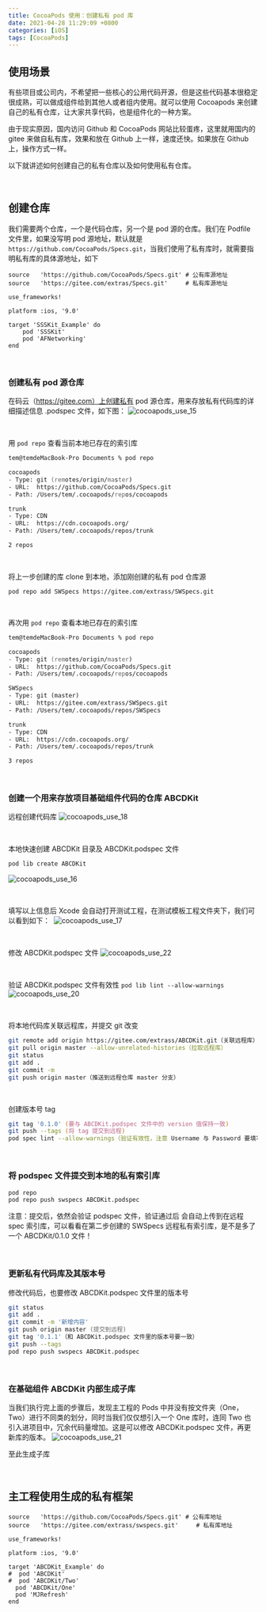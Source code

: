```yaml
---
title: CocoaPods 使用：创建私有 pod 库
date: 2021-04-28 11:29:09 +0800
categories: [iOS]
tags: [CocoaPods]
---
```


## 使用场景

有些项目或公司内，不希望把一些核心的公用代码开源，但是这些代码基本很稳定很成熟，可以做成组件给到其他人或者组内使用。就可以使用 Cocoapods 来创建自己的私有仓库，让大家共享代码，也是组件化的一种方案。

由于现实原因，国内访问 Github 和 CocoaPods 网站比较蛋疼，这里就用国内的 gitee 来做自私有库，效果和放在 Github 上一样，速度还快。如果放在 Github 上，操作方式一样。

以下就讲述如何创建自己的私有仓库以及如何使用私有仓库。

<br>

## 创建仓库
我们需要两个仓库，一个是代码仓库，另一个是 pod 源的仓库。我们在 Podfile 文件里，如果没写明 pod 源地址，默认就是 `https://github.com/CocoaPods/Specs.git`，当我们使用了私有库时，就需要指明私有库的具体源地址，如下
```
source   'https://github.com/CocoaPods/Specs.git' # 公有库源地址
source   'https://gitee.com/extras/Specs.git'     # 私有库源地址

use_frameworks!

platform :ios, '9.0'

target 'SSSKit_Example' do
    pod 'SSSKit'
    pod 'AFNetworking'
end

```

<br>

### 创建私有 pod 源仓库
在码云（https://gitee.com）上创建私有 pod 源仓库，用来存放私有代码库的详细描述信息 .podspec 文件，如下图：
![cocoapods_use_15](/assets/img/cocoapods_use_15.jpg)

<br>

用 `pod repo` 查看当前本地已存在的索引库
``` zsh
tem@temdeMacBook-Pro Documents % pod repo                                                  

cocoapods
- Type: git (remotes/origin/master)
- URL:  https://github.com/CocoaPods/Specs.git
- Path: /Users/tem/.cocoapods/repos/cocoapods

trunk
- Type: CDN
- URL:  https://cdn.cocoapods.org/
- Path: /Users/tem/.cocoapods/repos/trunk

2 repos
```

<br>

将上一步创建的库 clone 到本地，添加刚创建的私有 pod 仓库源
```
pod repo add SWSpecs https://gitee.com/extrass/SWSpecs.git
```

<br>

再次用 `pod repo` 查看本地已存在的索引库

``` zsh
tem@temdeMacBook-Pro Documents % pod repo                                                  

cocoapods
- Type: git (remotes/origin/master)
- URL:  https://github.com/CocoaPods/Specs.git
- Path: /Users/tem/.cocoapods/repos/cocoapods

SWSpecs
- Type: git (master)
- URL:  https://gitee.com/extrass/SWSpecs.git
- Path: /Users/tem/.cocoapods/repos/SWSpecs

trunk
- Type: CDN
- URL:  https://cdn.cocoapods.org/
- Path: /Users/tem/.cocoapods/repos/trunk

3 repos
```
           
<br>

### 创建一个用来存放项目基础组件代码的仓库 ABCDKit 
远程创建代码库
![cocoapods_use_18](/assets/img/cocoapods_use_18.jpg)

<br>

本地快速创建 ABCDKit 目录及 ABCDKit.podspec 文件
``` zsh
pod lib create ABCDKit
```
![cocoapods_use_16](/assets/img/cocoapods_use_16.jpg)

<br>

填写以上信息后 Xcode 会自动打开测试工程，在测试模板工程文件夹下，我们可以看到如下：  
![cocoapods_use_17](/assets/img/cocoapods_use_17.jpg)

<br>

修改 ABCDKit.podspec 文件
![cocoapods_use_22](/assets/img/cocoapods_use_22.jpg)

<br>

验证 ABCDKit.podspec 文件有效性 `pod lib lint --allow-warnings`
![cocoapods_use_20](/assets/img/cocoapods_use_20.jpg)

<br>

将本地代码库关联远程库，并提交 git 改变
``` zsh
git remote add origin https://gitee.com/extrass/ABCDKit.git（关联远程库）
git pull origin master --allow-unrelated-histories（拉取远程库）
git status
git add .
git commit -m 
git push origin master（推送到远程仓库 master 分支）
```

<br>

创建版本号 tag

``` zsh
git tag '0.1.0' (要与 ABCDKit.podspec 文件中的 version 值保持一致)
git push --tags (将 tag 提交到远程)
pod spec lint --allow-warnings（验证有效性，注意 Username 与 Password 要填写正确）
```

<br>

### 将 podspec 文件提交到本地的私有索引库

``` zsh
pod repo
pod repo push swspecs ABCDKit.podspec
```

注意：提交后，依然会验证 podspec 文件，验证通过后 会自动上传到在远程 spec 索引库，可以看看在第二步创建的 SWSpecs 远程私有索引库，是不是多了一个 ABCDKit/0.1.0 文件！

<br>

### 更新私有代码库及其版本号

修改代码后，也要修改 ABCDKit.podspec 文件里的版本号
``` zsh
git status
git add .
git commit -m '新增内容'
git push origin master (提交到远程)
git tag '0.1.1'（和 ABCDKit.podspec 文件里的版本号要一致）
git push --tags
pod repo push swspecs ABCDKit.podspec
```

<br>

### 在基础组件 ABCDKit 内部生成子库
当我们执行完上面的步骤后，发现主工程的 Pods 中并没有按文件夹（One，Two）进行不同类的划分，同时当我们仅仅想引入一个 One 库时，连同 Two 也引入进项目中，冗余代码量增加。这是可以修改 ABCDKit.podspec 文件，再更新库的版本。
![cocoapods_use_21](/assets/img/cocoapods_use_21.jpg)    

至此生成子库

<br>

## 主工程使用生成的私有框架

```
source   'https://github.com/CocoaPods/Specs.git' # 公有库地址
source   'https://gitee.com/extrass/swspecs.git'     # 私有库地址

use_frameworks!

platform :ios, '9.0'

target 'ABCDKit_Example' do
#  pod 'ABCDKit'
#  pod 'ABCDKit/Two'
  pod 'ABCDKit/One'
  pod 'MJRefresh'
end
```
